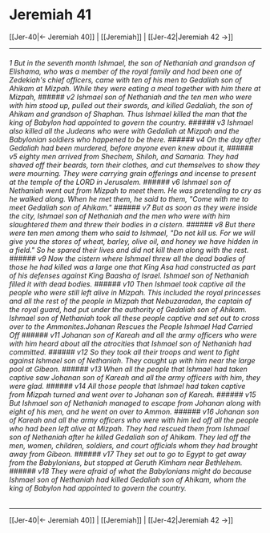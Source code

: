 # Jeremiah 41

[[Jer-40|← Jeremiah 40]] | [[Jeremiah]] | [[Jer-42|Jeremiah 42 →]]
***

###### 1 But in the seventh month Ishmael, the son of Nethaniah and grandson of Elishama, who was a member of the royal family and had been one of Zedekiah's chief officers, came with ten of his men to Gedaliah son of Ahikam at Mizpah. While they were eating a meal together with him there at Mizpah, ###### v2 Ishmael son of Nethaniah and the ten men who were with him stood up, pulled out their swords, and killed Gedaliah, the son of Ahikam and grandson of Shaphan. Thus Ishmael killed the man that the king of Babylon had appointed to govern the country. ###### v3 Ishmael also killed all the Judeans who were with Gedaliah at Mizpah and the Babylonian soldiers who happened to be there. ###### v4 On the day after Gedaliah had been murdered, before anyone even knew about it, ###### v5 eighty men arrived from Shechem, Shiloh, and Samaria. They had shaved off their beards, torn their clothes, and cut themselves to show they were mourning. They were carrying grain offerings and incense to present at the temple of the LORD in Jerusalem. ###### v6 Ishmael son of Nethaniah went out from Mizpah to meet them. He was pretending to cry as he walked along. When he met them, he said to them, "Come with me to meet Gedaliah son of Ahikam." ###### v7 But as soon as they were inside the city, Ishmael son of Nethaniah and the men who were with him slaughtered them and threw their bodies in a cistern. ###### v8 But there were ten men among them who said to Ishmael, "Do not kill us. For we will give you the stores of wheat, barley, olive oil, and honey we have hidden in a field." So he spared their lives and did not kill them along with the rest. ###### v9 Now the cistern where Ishmael threw all the dead bodies of those he had killed was a large one that King Asa had constructed as part of his defenses against King Baasha of Israel. Ishmael son of Nethaniah filled it with dead bodies. ###### v10 Then Ishmael took captive all the people who were still left alive in Mizpah. This included the royal princesses and all the rest of the people in Mizpah that Nebuzaradan, the captain of the royal guard, had put under the authority of Gedaliah son of Ahikam. Ishmael son of Nethaniah took all these people captive and set out to cross over to the Ammonites.Johanan Rescues the People Ishmael Had Carried Off ###### v11 Johanan son of Kareah and all the army officers who were with him heard about all the atrocities that Ishmael son of Nethaniah had committed. ###### v12 So they took all their troops and went to fight against Ishmael son of Nethaniah. They caught up with him near the large pool at Gibeon. ###### v13 When all the people that Ishmael had taken captive saw Johanan son of Kareah and all the army officers with him, they were glad. ###### v14 All those people that Ishmael had taken captive from Mizpah turned and went over to Johanan son of Kareah. ###### v15 But Ishmael son of Nethaniah managed to escape from Johanan along with eight of his men, and he went on over to Ammon. ###### v16 Johanan son of Kareah and all the army officers who were with him led off all the people who had been left alive at Mizpah. They had rescued them from Ishmael son of Nethaniah after he killed Gedaliah son of Ahikam. They led off the men, women, children, soldiers, and court officials whom they had brought away from Gibeon. ###### v17 They set out to go to Egypt to get away from the Babylonians, but stopped at Geruth Kimham near Bethlehem. ###### v18 They were afraid of what the Babylonians might do because Ishmael son of Nethaniah had killed Gedaliah son of Ahikam, whom the king of Babylon had appointed to govern the country.

***
[[Jer-40|← Jeremiah 40]] | [[Jeremiah]] | [[Jer-42|Jeremiah 42 →]]
